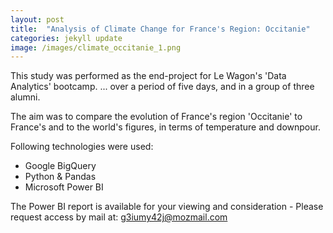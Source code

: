 ```yaml
---
layout: post
title:  "Analysis of Climate Change for France's Region: Occitanie"
categories: jekyll update
image: /images/climate_occitanie_1.png
---
```


This study was performed as the end-project for Le Wagon's 'Data Analytics' bootcamp.
... over a period of five days, and in a group of three alumni.

The aim was to compare the evolution of France's region 'Occitanie' to France's and to the world's figures, in terms of temperature and downpour.

Following technologies were used:
<ul class="list-group">
  <li class="list-group-item">Google BigQuery</li>
  <li class="list-group-item">Python & Pandas</li>
  <li class="list-group-item">Microsoft Power BI</li>
</ul>



The Power BI report is available for your viewing and consideration - Please request access by mail at: g3iumy42j@mozmail.com